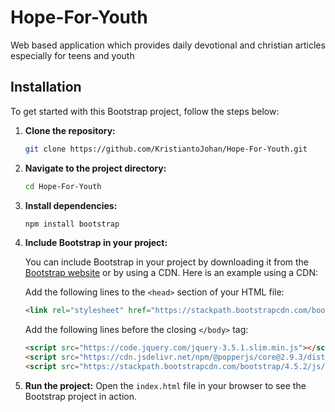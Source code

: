 # Hope-For-Youth
Web based application which provides daily devotional and christian articles especially for teens and youth

## Installation

To get started with this Bootstrap project, follow the steps below:

1. **Clone the repository:**
    ```sh
    git clone https://github.com/KristiantoJohan/Hope-For-Youth.git
    ```

2. **Navigate to the project directory:**
    ```sh
    cd Hope-For-Youth
    ```

3. **Install dependencies:**
    ```sh
    npm install bootstrap
    ```

4. **Include Bootstrap in your project:**

   You can include Bootstrap in your project by downloading it from the [Bootstrap website](https://getbootstrap.com/) or by using a CDN. Here is an example using a CDN:

    Add the following lines to the `<head>` section of your HTML file:
    ```html
    <link rel="stylesheet" href="https://stackpath.bootstrapcdn.com/bootstrap/4.5.2/css/bootstrap.min.css">
    ```

    Add the following lines before the closing `</body>` tag:
    ```html
    <script src="https://code.jquery.com/jquery-3.5.1.slim.min.js"></script>
    <script src="https://cdn.jsdelivr.net/npm/@popperjs/core@2.9.3/dist/umd/popper.min.js"></script>
    <script src="https://stackpath.bootstrapcdn.com/bootstrap/4.5.2/js/bootstrap.min.js"></script>
    ```

5. **Run the project:**
    Open the `index.html` file in your browser to see the Bootstrap project in action.
